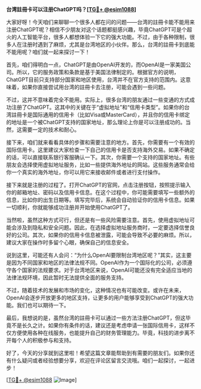 **台湾註冊卡可以注册ChatGPT吗？[[TG💪+ @esim1088](https://t.me/s/esim1088)]**

大家好呀！今天咱们来聊聊一个很多人都在问的问题——台湾的註冊卡能不能用来注册ChatGPT呢？相信不少朋友对这个话题都挺感兴趣，毕竟ChatGPT可是个超火的人工智能平台，很多人都想体验一下它的强大功能。不过，由于各种限制，很多人在注册时遇到了麻烦，尤其是台湾地区的小伙伴。那么，台湾的註冊卡到底能不能用呢？咱们就一起来探讨一下！

首先，咱们得明白一点，ChatGPT是由OpenAI开发的，而OpenAI是一家美国公司。所以，它的服务政策和条款是基于美国法律制定的。根据官方的说明，ChatGPT目前只支持部分国家和地区使用，台湾并不在官方支持的范围内。这意味着，如果你直接尝试用台湾的註冊卡去注册，可能会遇到一些问题。

不过，这并不意味着完全不能用。实际上，很多台湾的朋友通过一些变通的方式成功注册了ChatGPT。这其中的关键在于“虚拟地址”和“信用卡类型”。如果你的台湾註冊卡是国际通用的信用卡（比如Visa或MasterCard），并且你的信用卡绑定的地址是一个被ChatGPT支持的国家地址，那么理论上你是可以注册成功的。当然，这需要一定的技术和耐心。

接下来，咱们就来看看具体的步骤和需要注意的地方。首先，你需要有一个有效的国际信用卡。这里建议大家检查一下自己的信用卡是否支持海外交易。如果不确定的话，可以直接联系银行客服确认一下。其次，你需要一个支持的国家地址。有些朋友会选择使用虚拟地址服务，比如一些提供海外地址的网站。这些服务通常会给你一个真实的海外地址，你可以用它来接收邮件或者进行支付操作。

接下来就是注册的过程了。打开ChatGPT的官网，点击注册按钮，按照提示输入你的邮箱地址、密码以及信用卡信息。在这个过程中，你可能需要填写一些额外的信息，比如你的出生日期等。填写完毕后，系统会自动验证你的信用卡信息。如果一切顺利，你就能够成功注册并开始使用ChatGPT了。

当然啦，虽然这种方式可行，但还是有一些风险需要注意。首先，使用虚拟地址可能会涉及到隐私和安全问题。因此，在选择虚拟地址服务商时，一定要选择信誉良好的公司。其次，如果你的信用卡信息被泄露，可能会导致不必要的麻烦。所以，建议大家在操作时多留个心眼，确保自己的信息安全。

说到这里，可能还有人会问：“为什么OpenAI要限制台湾地区呢？”其实，这主要是因为不同国家和地区的法律法规不同。OpenAI作为一个国际化的公司，必须遵守各个国家的法规要求。对于台湾地区来说，OpenAI可能还没有完全适应当地的法律法规环境，因此暂时无法提供全面的服务支持。

不过，随着技术的发展和市场的变化，这种情况也有可能改变。或许在未来，OpenAI会逐步开放更多的地区支持，让更多的用户能够享受到ChatGPT的强大功能。我们也可以期待一下。

最后，我想说的是，虽然台湾的註冊卡可以通过一些方法注册ChatGPT，但这毕竟不是长久之计。如果你有条件的话，建议还是考虑申请一张国际信用卡，这样不仅方便使用各种在线服务，也能提升自己的财务管理能力。毕竟，科技的进步离不开每个人的积极参与和支持。

好了，今天的分享就到这里啦！希望这篇文章能帮助到有需要的朋友们。如果你还有什么疑问或者经验想要分享，欢迎在评论区留言交流哦。咱们一起探讨，一起进步！

[[TG💪+ @esim1088](https://t.me/s/esim1088) ![Image](https://i.postimg.cc/4NQfJmqS/Snipaste-2025-05-13-00-14-12.png)]